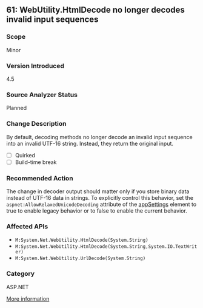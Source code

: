## 61: WebUtility.HtmlDecode no longer decodes invalid input sequences

### Scope
Minor

### Version Introduced
4.5

### Source Analyzer Status
Planned

### Change Description
By default, decoding methods no longer decode an invalid input sequence into an invalid UTF-16 string. Instead, they return the original input.

- [ ] Quirked
- [ ] Build-time break

### Recommended Action
The change in decoder output should matter only if you store binary data instead of UTF-16 data in strings. To explicitly control this behavior, set the `aspnet:AllowRelaxedUnicodeDecoding` attribute of the [appSettings](https://msdn.microsoft.com/en-us/library/ms228154(v=vs.110).aspx) element to true to enable legacy behavior or to false to enable the current behavior.

### Affected APIs
* `M:System.Net.WebUtility.HtmlDecode(System.String)`
* `M:System.Net.WebUtility.HtmlDecode(System.String,System.IO.TextWriter)`
* `M:System.Net.WebUtility.UrlDecode(System.String)`

### Category
ASP.NET

[More information](https://msdn.microsoft.com/en-us/library/hh367887\(v=vs.110\).aspx#asp)

<!--
    ### Notes
    This only matters if you store binary data instead of UTF-16 data in string. An analyzer may not add much beyond ApiPort, but we could do basic parameter analysis and potentially implement a code fix
-->
